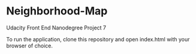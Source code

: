 # Neighborhood-Map
Udacity Front End Nanodegree Project 7

To run the application, clone this repository and open index.html with your browser of choice.
